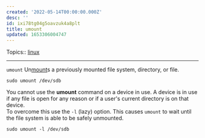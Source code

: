 ```yaml
---
created: '2022-05-14T00:00:00.000Z'
desc: ''
id: ixi78tg04g5oavzuk4a8plt
title: umount
updated: 1653306004747
---
```

   
Topics::  [linux](../topics/linux.md)   
   
   
---   
   
`umount` Un[mount](../devlog/mount.md)s a previously mounted file system, directory, or file.   
   
```
sudo umount /dev/sdb
```
   
   
You cannot use the **umount** command on a device in use. A device is in use if any file is open for any reason or if a user's current directory is on that device.   
To overcome this use the `-l` (lazy) option. This causes `umount` to wait until the file system is able to be safely unmounted.   
   
```
sudo umount -l /dev/sdb
```
